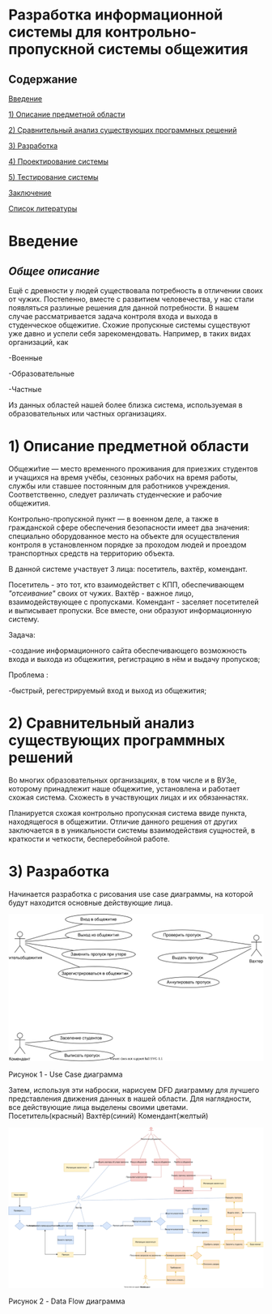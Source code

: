 # Разработка информационной системы для контрольно-пропускной системы общежития

## Содержание
[Введение](#introdution) 

[1) Описание предметной области](#domainDescription) 


[2) Сравнительный анализ существующих программных решений](#existSoftware) 


[3) Разработка](#Development)


[4) Проектирование системы](#Systemdesign)


[5) Тестирование системы](#Checkingandtestingthesystem)


[Заключение](#Conclusion)


[Список литературы](#Listofliterature)

<a name="introdution"/>

# Введение

## *Общее описание*
Ещё с древности у людей существовала потребность в отличении своих от чужих. Постепенно, вместе с развитием человечества,
у нас стали появляться разлиные решения для данной потребности. В нашем случае рассматривается задача контроля входа и выхода в студенческое
общежитие. Схожие пропускные системы существуют уже давно и успели себя зарекомендовать. Например, в таких видах организаций, как
</p>-Военные
</p>-Образовательные
</p>-Частные
</p> Из данных областей нашей более близка система, используемая в образовательных или частных организациях.

<a name="domainDescription"/>

# 1) Описание предметной области

Общежи́тие — место временного проживания для приезжих студентов и учащихся на время учёбы, сезонных рабочих на время работы, службы или ставшее постоянным для работников учреждения. Соответственно, следует различать студенческие и рабочие общежития.

Контрольно-пропускной пункт — в военном деле, а также в гражданской сфере обеспечения безопасности имеет два значения: специально оборудованное место на объекте для осуществления контроля в установленном порядке за проходом людей и проездом транспортных средств на территорию объекта.

В данной системе участвует 3 лица: посетитель, вахтёр, комендант.

Посетитель - это тот, кто взаимодействет с КПП, обеспечивающем *"отсеивание"* своих от чужих. Вахтёр - важное лицо, взаимодействующее с пропусками.
Комендант - заселяет посетителей и выписывает пропуски. Все вместе, они образуют информационную систему.

Задача:

-создание информационного сайта обеспечивающего возможность входа и выхода из общежития, регистрацию в нём и выдачу пропусков;

Проблема :

-быстрый, регестрируемый вход и выход из общежития;

<a name="existSoftware"/>

# 2) Сравнительный анализ существующих программных решений

Во многих образовательных организациях, в том числе и в ВУЗе, которому принадлежит наше общежитие, установлена и работает схожая система.
Схожесть в участвующих лицах и их обязаннастях. 

Планируется схожая контрольно пропускная система ввиде пункта, находящегося в общежитии. Отличие данного решения от других заключается в
в уникальности системы взаимодействия сущностей, в краткости и четкости, бесперебойной работе.
                                                                  
<a name="Development"/>

# 3) Разработка

Начинается разработка с рисования use case диаграммы, на которой будут находится основные действующие лица.

![image](https://github.com/jsfrau/Zamay/blob/main/UseCase.drawio.svg)

Рисунок 1 - Use Case диаграмма

Затем, используя эти наброски, нарисуем DFD диаграмму для лучшего представления движения данных в нашей области.
Для наглядности, все действующие лица выделены своими цветами. Посетитель(красный) Вахтёр(синий) Комендант(желтый)

![image](https://github.com/jsfrau/Zamay/blob/main/KPP_DFD.drawio.svg)

Рисунок 2 - Data Flow диаграмма
